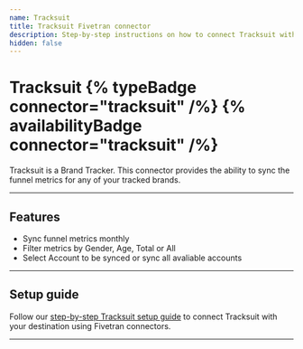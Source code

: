 ```yaml
---
name: Tracksuit
title: Tracksuit Fivetran connector
description: Step-by-step instructions on how to connect Tracksuit with your destination using Fivetran connectors.
hidden: false
---
```


# Tracksuit {% typeBadge connector="tracksuit" /%} {% availabilityBadge connector="tracksuit" /%}

Tracksuit is a Brand Tracker. This connector provides the ability to sync the funnel metrics for any of your tracked brands.

------------------

## Features

- Sync funnel metrics monthly
- Filter metrics by Gender, Age, Total or All
- Select Account to be synced or sync all avaliable accounts

------------------

## Setup guide

Follow our [step-by-step Tracksuit setup guide](/docs/setup-guide.md) to connect Tracksuit with your destination using Fivetran connectors.

------------------

